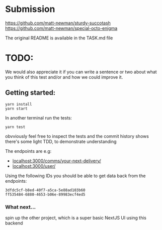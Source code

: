 # Submission

https://github.com/matt-newman/sturdy-succotash
https://github.com/matt-newman/special-octo-enigma

The original README is available in the TASK.md file

# TODO: 
We would also appreciate it if you can write a sentence or two about what you think of this test and/or and how we could improve it.

## Getting started:

```
yarn install
yarn start
```

In another terminal run the tests:
```
yarn test
```

obvviously feel free to inspect the tests and the commit history shows there's some light TDD, to demonstrate understanding

The endpoints are e.g:
* [localhost:3000/comms/your-next-delivery/](http://localhost:3000/comms/your-next-delivery/3dfdc5cf-b8ed-40f7-a5ca-5e88ad103b60)
* [localhost:3000/user/](http://localhost:3000/user/3dfdc5cf-b8ed-40f7-a5ca-5e88ad103b60)

Using the following IDs you should be able to get data back from the endpoints:

```
3dfdc5cf-b8ed-40f7-a5ca-5e88ad103b60
ff535484-6880-4653-b06e-89983ecf4ed5
```

### What next...
spin up the other project, which is a super basic NextJS UI using this backend
